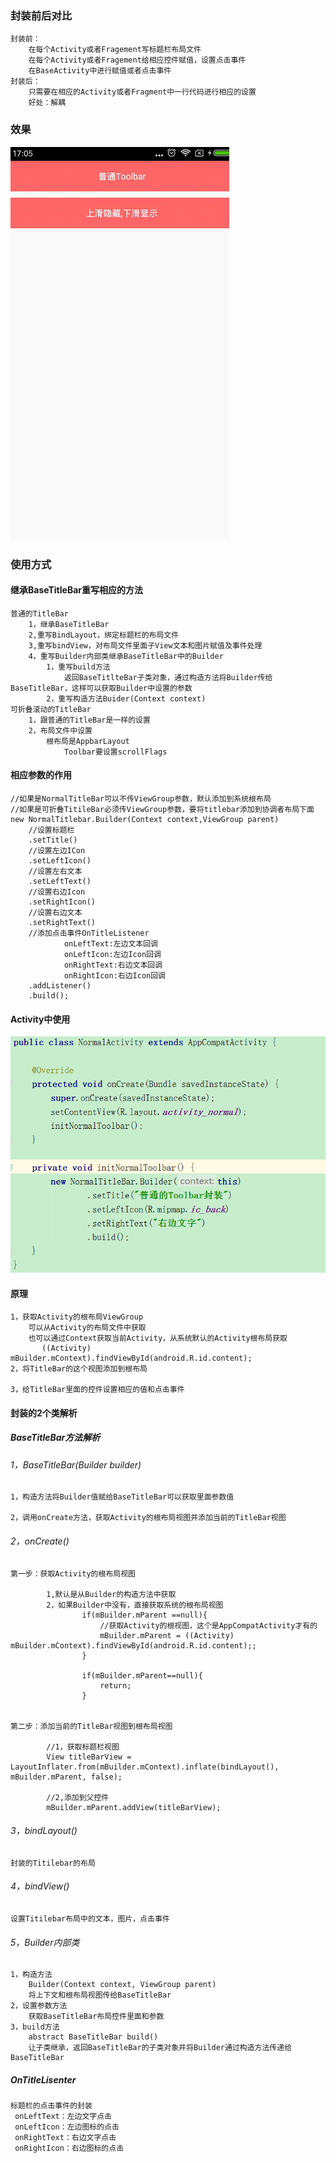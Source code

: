 ###    封装前后对比
    封装前：
        在每个Activity或者Fragement写标题栏布局文件
        在每个Activity或者Fragement给相应控件赋值，设置点击事件
        在BaseActivity中进行赋值或者点击事件
    封装后：
        只需要在相应的Activity或者Fragment中一行代码进行相应的设置
        好处：解耦
###    效果
![Alt text](https://github.com/guixin567/TitleBar/blob/master/image/result.gif)
###    使用方式
####   继承BaseTitleBar重写相应的方法
    普通的TitleBar
        1，继承BaseTitleBar
        2,重写BindLayout，绑定标题栏的布局文件
        3,重写bindView，对布局文件里面子View文本和图片赋值及事件处理
        4，重写Builder内部类继承BaseTitleBar中的Builder
            1，重写build方法
                返回BaseTitlteBar子类对象，通过构造方法将Builder传给BaseTitleBar，这样可以获取Builder中设置的参数
            2，重写构造方法Buider(Context context)
    可折叠滚动的TitleBar
        1，跟普通的TitleBar是一样的设置
        2，布局文件中设置
            根布局是AppbarLayout
                Toolbar要设置scrollFlags
####   相应参数的作用
    //如果是NormalTitleBar可以不传ViewGroup参数，默认添加到系统根布局
    //如果是可折叠TitileBar必须传ViewGroup参数，要将titlebar添加到协调者布局下面
    new NormalTitlebar.Builder(Context context,ViewGroup parent)
        //设置标题栏
        .setTitle()
        //设置左边ICon
        .setLeftIcon()
        //设置左右文本
        .setLeftText()
        //设置右边Icon
        .setRightIcon()
        //设置右边文本
        .setRightText()
        //添加点击事件OnTitleListener
                onLeftText:左边文本回调
                onLeftIcon:左边Icon回调
                onRightText:右边文本回调
                onRightIcon:右边Icon回调
        .addListener()
        .build();
####    Activity中使用
   ![Alt text](https://github.com/guixin567/TitleBar/blob/master/image/titlebar.png)
####   原理
    1，获取Activity的根布局ViewGroup
        可以从Activity的布局文件中获取
        也可以通过Context获取当前Activity，从系统默认的Activity根布局获取
           ((Activity) mBuilder.mContext).findViewById(android.R.id.content);
    2，将TitleBar的这个视图添加到根布局
    
    3，给TitleBar里面的控件设置相应的值和点击事件
####   封装的2个类解析
#####   BaseTitleBar方法解析
######  1，BaseTitleBar(Builder builder)

    1，构造方法将Builder值赋给BaseTitleBar可以获取里面参数值
        
    2，调用onCreate方法，获取Activity的根布局视图并添加当前的TitleBar视图
######  2，onCreate()

    第一步：获取Activity的根布局视图
        
            1,默认是从Builder的构造方法中获取
            2，如果Builder中没有，直接获取系统的根布局视图
                    if(mBuilder.mParent ==null){
                        //获取Activity的根视图，这个是AppCompatActivity才有的
                        mBuilder.mParent = ((Activity) mBuilder.mContext).findViewById(android.R.id.content);;
                    }
                    
                    if(mBuilder.mParent==null){
                        return;
                    }


    第二步：添加当前的TitleBar视图到根布局视图
    
            //1，获取标题栏视图
            View titleBarView = LayoutInflater.from(mBuilder.mContext).inflate(bindLayout(), mBuilder.mParent, false);
    
            //2,添加到父控件
            mBuilder.mParent.addView(titleBarView);
######  3，bindLayout()     
    封装的Titilebar的布局
######  4，bindView()  
    设置Titilebar布局中的文本，图片，点击事件
######  5，Builder内部类
    1，构造方法
        Builder(Context context, ViewGroup parent)
        将上下文和根布局视图传给BaseTitleBar
    2，设置参数方法
        获取BaseTitleBar布局控件里面和参数
    3，build方法
        abstract BaseTitleBar build()
        让子类继承，返回BaseTitleBar的子类对象并将Builder通过构造方法传递给BaseTitleBar
#####   OnTitleLisenter
    标题栏的点击事件的封装
     onLeftText：左边文字点击   
     onLeftIcon：左边图标的点击
     onRightText：右边文字点击
     onRightIcon：右边图标的点击

    
    
    
